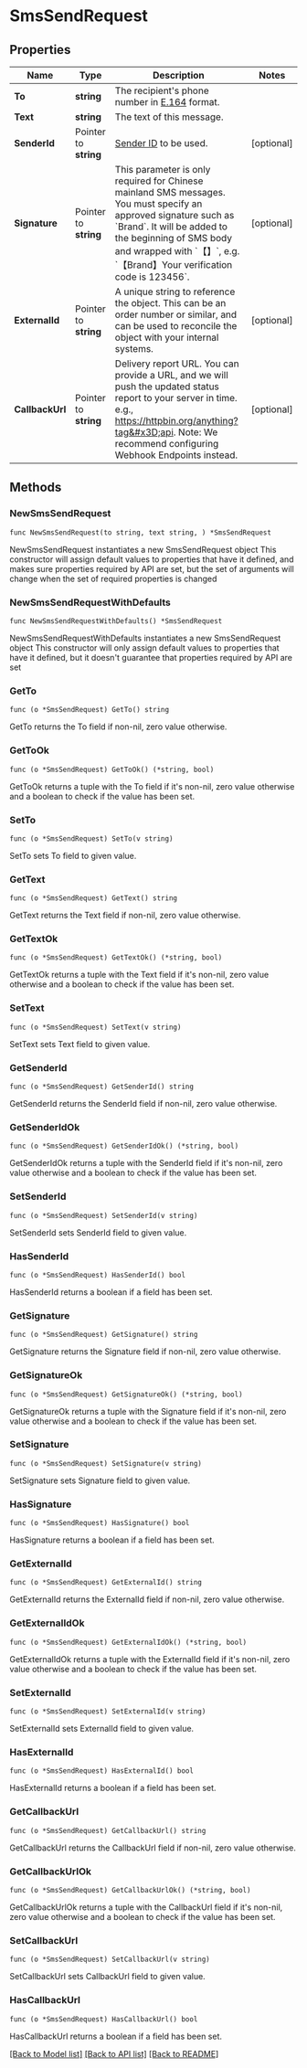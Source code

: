 # SmsSendRequest

## Properties

Name | Type | Description | Notes
------------ | ------------- | ------------- | -------------
**To** | **string** | The recipient&#39;s phone number in [E.164](https://en.wikipedia.org/wiki/E.164) format. | 
**Text** | **string** | The text of this message. | 
**SenderId** | Pointer to **string** | [Sender ID](https://help.ycloud.com/en/articles/3080386) to be used. | [optional] 
**Signature** | Pointer to **string** | This parameter is only required for Chinese mainland SMS messages. You must specify an approved signature such as &#x60;Brand&#x60;. It will be added to the beginning of SMS body and wrapped with &#x60;【】&#x60;, e.g. &#x60;【Brand】Your verification code is 123456&#x60;. | [optional] 
**ExternalId** | Pointer to **string** | A unique string to reference the object. This can be an order number or similar, and can be used to reconcile the object with your internal systems. | [optional] 
**CallbackUrl** | Pointer to **string** | Delivery report URL. You can provide a URL, and we will push the updated status report to your server in time. e.g., https://httpbin.org/anything?tag&#x3D;api. Note: We recommend configuring Webhook Endpoints instead. | [optional] 

## Methods

### NewSmsSendRequest

`func NewSmsSendRequest(to string, text string, ) *SmsSendRequest`

NewSmsSendRequest instantiates a new SmsSendRequest object
This constructor will assign default values to properties that have it defined,
and makes sure properties required by API are set, but the set of arguments
will change when the set of required properties is changed

### NewSmsSendRequestWithDefaults

`func NewSmsSendRequestWithDefaults() *SmsSendRequest`

NewSmsSendRequestWithDefaults instantiates a new SmsSendRequest object
This constructor will only assign default values to properties that have it defined,
but it doesn't guarantee that properties required by API are set

### GetTo

`func (o *SmsSendRequest) GetTo() string`

GetTo returns the To field if non-nil, zero value otherwise.

### GetToOk

`func (o *SmsSendRequest) GetToOk() (*string, bool)`

GetToOk returns a tuple with the To field if it's non-nil, zero value otherwise
and a boolean to check if the value has been set.

### SetTo

`func (o *SmsSendRequest) SetTo(v string)`

SetTo sets To field to given value.


### GetText

`func (o *SmsSendRequest) GetText() string`

GetText returns the Text field if non-nil, zero value otherwise.

### GetTextOk

`func (o *SmsSendRequest) GetTextOk() (*string, bool)`

GetTextOk returns a tuple with the Text field if it's non-nil, zero value otherwise
and a boolean to check if the value has been set.

### SetText

`func (o *SmsSendRequest) SetText(v string)`

SetText sets Text field to given value.


### GetSenderId

`func (o *SmsSendRequest) GetSenderId() string`

GetSenderId returns the SenderId field if non-nil, zero value otherwise.

### GetSenderIdOk

`func (o *SmsSendRequest) GetSenderIdOk() (*string, bool)`

GetSenderIdOk returns a tuple with the SenderId field if it's non-nil, zero value otherwise
and a boolean to check if the value has been set.

### SetSenderId

`func (o *SmsSendRequest) SetSenderId(v string)`

SetSenderId sets SenderId field to given value.

### HasSenderId

`func (o *SmsSendRequest) HasSenderId() bool`

HasSenderId returns a boolean if a field has been set.

### GetSignature

`func (o *SmsSendRequest) GetSignature() string`

GetSignature returns the Signature field if non-nil, zero value otherwise.

### GetSignatureOk

`func (o *SmsSendRequest) GetSignatureOk() (*string, bool)`

GetSignatureOk returns a tuple with the Signature field if it's non-nil, zero value otherwise
and a boolean to check if the value has been set.

### SetSignature

`func (o *SmsSendRequest) SetSignature(v string)`

SetSignature sets Signature field to given value.

### HasSignature

`func (o *SmsSendRequest) HasSignature() bool`

HasSignature returns a boolean if a field has been set.

### GetExternalId

`func (o *SmsSendRequest) GetExternalId() string`

GetExternalId returns the ExternalId field if non-nil, zero value otherwise.

### GetExternalIdOk

`func (o *SmsSendRequest) GetExternalIdOk() (*string, bool)`

GetExternalIdOk returns a tuple with the ExternalId field if it's non-nil, zero value otherwise
and a boolean to check if the value has been set.

### SetExternalId

`func (o *SmsSendRequest) SetExternalId(v string)`

SetExternalId sets ExternalId field to given value.

### HasExternalId

`func (o *SmsSendRequest) HasExternalId() bool`

HasExternalId returns a boolean if a field has been set.

### GetCallbackUrl

`func (o *SmsSendRequest) GetCallbackUrl() string`

GetCallbackUrl returns the CallbackUrl field if non-nil, zero value otherwise.

### GetCallbackUrlOk

`func (o *SmsSendRequest) GetCallbackUrlOk() (*string, bool)`

GetCallbackUrlOk returns a tuple with the CallbackUrl field if it's non-nil, zero value otherwise
and a boolean to check if the value has been set.

### SetCallbackUrl

`func (o *SmsSendRequest) SetCallbackUrl(v string)`

SetCallbackUrl sets CallbackUrl field to given value.

### HasCallbackUrl

`func (o *SmsSendRequest) HasCallbackUrl() bool`

HasCallbackUrl returns a boolean if a field has been set.


[[Back to Model list]](../README.md#documentation-for-models) [[Back to API list]](../README.md#documentation-for-api-endpoints) [[Back to README]](../README.md)


